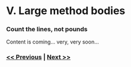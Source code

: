# V. Large method bodies

### Count the lines, not pounds

Content is coming... very, very soon...

### [<< Previous](https://dirtydozen.dev/pages/en/over-configuration.html) | [Next >>](https://dirtydozen.dev/pages/en/no-unit-tests.html)